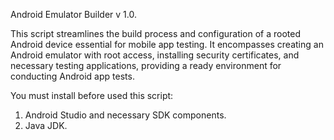 Android Emulator Builder v 1.0.

This script streamlines the build process and configuration of a rooted Android device essential for mobile app testing. It encompasses creating an Android emulator with root access, installing security certificates, and necessary testing applications, providing a ready environment for conducting Android app tests.

You must install before used this script:
1. Android Studio and necessary SDK components.
2. Java JDK.
